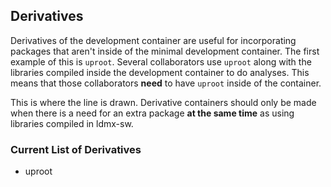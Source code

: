 ## Derivatives

Derivatives of the development container are useful for incorporating packages that aren't inside of the minimal development container.
The first example of this is `uproot`.
Several collaborators use `uproot` along with the libraries compiled inside the development container to do analyses.
This means that those collaborators **need** to have `uproot` inside of the container.

This is where the line is drawn.
Derivative containers should only be made when there is a need for an extra package **at the same time** as using libraries compiled in ldmx-sw.

### Current List of Derivatives
- uproot
